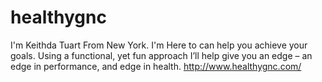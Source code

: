 # healthygnc
 I'm Keithda Tuart From New York. I'm Here to  can help you achieve your goals. Using a   functional, yet fun approach I’ll help give you an edge – an edge in performance, and edge in   health. http://www.healthygnc.com/
